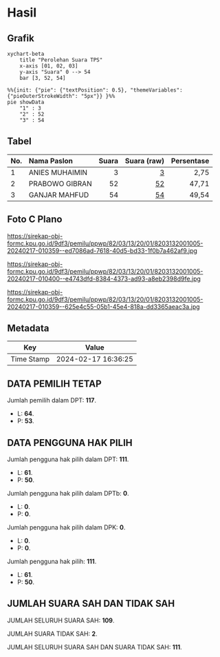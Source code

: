 # Hasil

## Grafik

```mermaid
xychart-beta
    title "Perolehan Suara TPS"
    x-axis [01, 02, 03]
    y-axis "Suara" 0 --> 54
    bar [3, 52, 54]
```

```mermaid
%%{init: {"pie": {"textPosition": 0.5}, "themeVariables": {"pieOuterStrokeWidth": "5px"}} }%%
pie showData
    "1" : 3
    "2" : 52
    "3" : 54
```

## Tabel

| No. | Nama Paslon    | Suara | Suara (raw) | Persentase |
|:--- |:-------------- | -----:| -----------:| ----------:|
| 1   | ANIES MUHAIMIN | 3     | [3][p-1]    | 2,75       |
| 2   | PRABOWO GIBRAN | 52    | [52][p-2]   | 47,71      |
| 3   | GANJAR MAHFUD  | 54    | [54][p-3]   | 49,54      |


[p-1]: https://github.com/gigit-pemilu/pemilu-2024-82-maluku-utara/blob/main/pilpres/hitung-suara/sub/82-maluku-utara/sub/03-halmahera-utara/sub/13-tobelo-barat/sub/2001-kusuri/sub/005-tps/sub/paslon-1.txt
[p-2]: https://github.com/gigit-pemilu/pemilu-2024-82-maluku-utara/blob/main/pilpres/hitung-suara/sub/82-maluku-utara/sub/03-halmahera-utara/sub/13-tobelo-barat/sub/2001-kusuri/sub/005-tps/sub/paslon-2.txt
[p-3]: https://github.com/gigit-pemilu/pemilu-2024-82-maluku-utara/blob/main/pilpres/hitung-suara/sub/82-maluku-utara/sub/03-halmahera-utara/sub/13-tobelo-barat/sub/2001-kusuri/sub/005-tps/sub/paslon-3.txt

## Foto C Plano

https://sirekap-obj-formc.kpu.go.id/9df3/pemilu/ppwp/82/03/13/20/01/8203132001005-20240217-010359--ed7086ad-7618-40d5-bd33-1f0b7a462af9.jpg

https://sirekap-obj-formc.kpu.go.id/9df3/pemilu/ppwp/82/03/13/20/01/8203132001005-20240217-010400--e4743dfd-8384-4373-ad93-a8eb2398d9fe.jpg

https://sirekap-obj-formc.kpu.go.id/9df3/pemilu/ppwp/82/03/13/20/01/8203132001005-20240217-010359--625e4c55-05b1-45e4-818a-dd3365aeac3a.jpg


## Metadata

| Key        | Value               |
| ---------- | ------------------- |
| Time Stamp | 2024-02-17 16:36:25 |


## DATA PEMILIH TETAP

Jumlah pemilih dalam DPT: **117**.
 * L: **64**.
 * P: **53**.

## DATA PENGGUNA HAK PILIH

Jumlah pengguna hak pilih dalam DPT: **111**.
 * L: **61**.
 * P: **50**.

Jumlah pengguna hak pilih dalam DPTb: **0**.
 * L: **0**.
 * P: **0**.

Jumlah pengguna hak pilih dalam DPK: **0**.
 * L: **0**.
 * P: **0**.

Jumlah pengguna hak pilih: **111**.
 * L: **61**.
 * P: **50**.

## JUMLAH SUARA SAH DAN TIDAK SAH

JUMLAH SELURUH SUARA SAH: **109**.

JUMLAH SUARA TIDAK SAH: **2**.

JUMLAH SELURUH SUARA SAH DAN SUARA TIDAK SAH: **111**.


